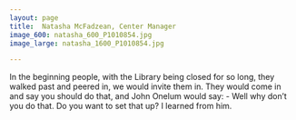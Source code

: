 ```yaml
---
layout: page
title:  Natasha McFadzean, Center Manager
image_600: natasha_600_P1010854.jpg
image_large: natasha_1600_P1010854.jpg

---
```

In the beginning people, with the Library being closed for so long, they walked past and peered in, we would invite them in. They would come in and say you should do that, and John Onelum would say: - Well why don’t you do that. Do you want to set that up? I learned from him.  
